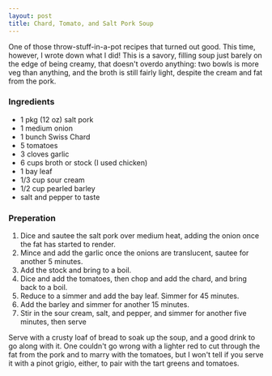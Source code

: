 ```yaml
---
layout: post
title: Chard, Tomato, and Salt Pork Soup
---
```


One of those throw-stuff-in-a-pot recipes that turned out good.  This time, however, I wrote down what I did!  This is a savory, filling soup just barely on the edge of being creamy, that doesn't overdo anything: two bowls is more veg than anything, and the broth is still fairly light, despite the cream and fat from the pork.

### Ingredients

* 1 pkg (12 oz) salt pork
* 1 medium onion
* 1 bunch Swiss Chard
* 5 tomatoes
* 3 cloves garlic
* 6 cups broth or stock (I used chicken)
* 1 bay leaf
* 1/3 cup sour cream
* 1/2 cup pearled barley
* salt and pepper to taste

### Preperation

1. Dice and sautee the salt pork over medium heat, adding the onion once the fat has started to render.
2. Mince and add the garlic once the onions are translucent, sautee for another 5 minutes.
3. Add the stock and bring to a boil.
4. Dice and add the tomatoes, then chop and add the chard, and bring back to a boil.
5. Reduce to a simmer and add the bay leaf.  Simmer for 45 minutes.
6. Add the barley and simmer for another 15 minutes.
7. Stir in the sour cream, salt, and pepper, and simmer for another five minutes, then serve

Serve with a crusty loaf of bread to soak up the soup, and a good drink to go along with it.  One couldn't go wrong with a lighter red to cut through the fat from the pork and to marry with the tomatoes, but I won't tell if you serve it with a pinot grigio, either, to pair with the tart greens and tomatoes.
